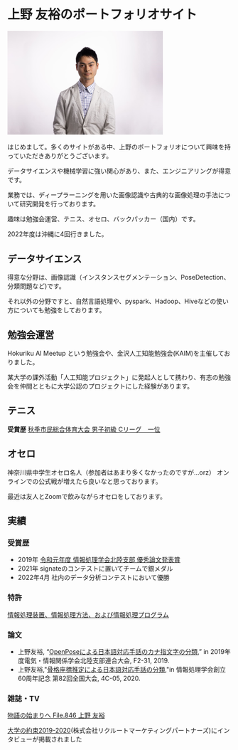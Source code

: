 # 上野 友裕のポートフォリオサイト

<img src="./Images/selfie.jpg" width="350">

はじめまして。多くのサイトがある中、上野のポートフォリオについて興味を持っていただきありがとうございます。

データサイエンスや機械学習に強い関心があり、また、エンジニアリングが得意です。

業務では、ディープラーニングを用いた画像認識や古典的な画像処理の手法について研究開発を行っております。

趣味は勉強会運営、テニス、オセロ、バックパッカー（国内）です。

2022年度は沖縄に4回行きました。

## データサイエンス

得意な分野は、画像認識（インスタンスセグメンテーション、PoseDetection、分類問題など)です。

それ以外の分野ですと、自然言語処理や、pyspark、Hadoop、Hiveなどの使い方についても勉強をしております。

## 勉強会運営
Hokuriku AI Meetup という勉強会や、金沢人工知能勉強会(KAIM)を主催しておりました。

某大学の課外活動「人工知能プロジェクト」に発起人として携わり、有志の勉強会を仲間とともに大学公認のプロジェクトにした経験があります。

## テニス


<b>受賞歴</b>
<a href="https://narashinotc.files.wordpress.com/2022/12/e9818ee58ebb3e5b9b4e8a898e98cb22022-3.pdf">秋季市民総合体育大会 男子初級 Cリーグ　一位</a>


## オセロ

神奈川県中学生オセロ名人（参加者はあまり多くなかったのですが...orz）
オンラインでの公式戦が増えたら良いなと思っております。

最近は友人とZoomで飲みながらオセロをしております。

## 実績

### 受賞歴

- 2019年 <a href="https://www.ipsj-hokuriku.gr.jp/awards/pdf/2019/yusyu_ronbun.pdf">令和元年度 情報処理学会北陸支部 優秀論文発表賞</a>
- 2021年 signateのコンテストに置いてチームで銀メダル
- 2022年4月 社内のデータ分析コンテストにおいて優勝

### 特許

<a href="https://jglobal.jst.go.jp/detail?JGLOBAL_ID=202203019651724059">情報処理装置、情報処理方法、および情報処理プログラム</a>

### 論文

- 上野友裕, “<a href="https://jglobal.jst.go.jp/detail?JGLOBAL_ID=202002277386532439">OpenPoseによる日本語対応手話のカナ指文字の分類</a>,” in 2019年度電気・情報関係学会北陸支部連合大会, F2-31, 2019.
- 上野友裕,"<a href="https://jglobal.jst.go.jp/detail?JGLOBAL_ID=202002258201817410">骨格座標推定による日本語対応手話の分類</a>,"in 情報処理学会創立60周年記念 第82回全国大会, 4C-05, 2020.

### 雑誌・TV

<a href="https://kitnet.jp/monogatari/play/846_ueno.html">物語の始まりへ File.846 上野 友裕</a>

<a href="https://www.recruit.co.jp/newsroom/recruit-mp/news/release/2019/0920_3778.html">大学の約束2019-2020</a>(株式会社リクルートマーケティングパートナーズ)にインタビューが掲載されました


